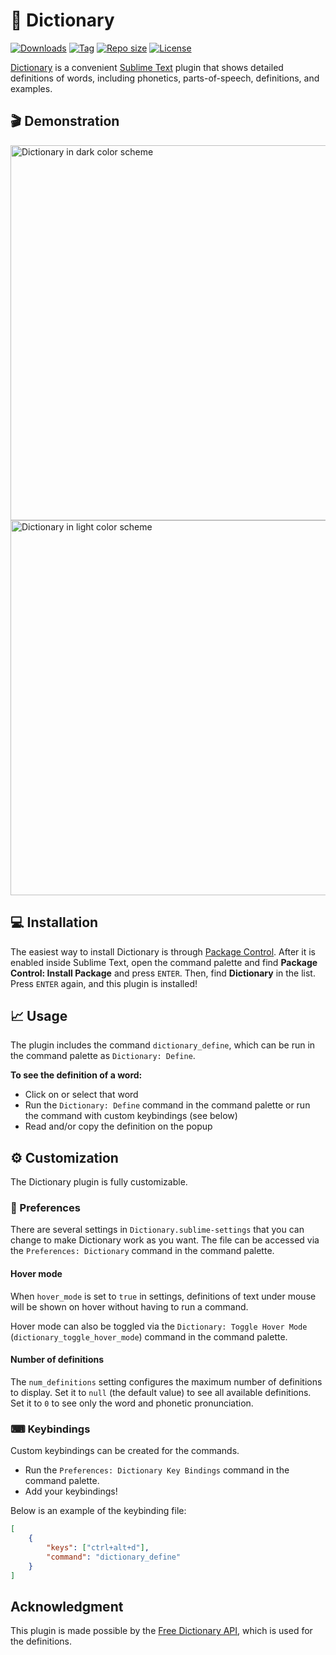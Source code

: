 # 📔 Dictionary

[![Downloads](https://img.shields.io/packagecontrol/dt/Dictionary)](https://packagecontrol.io/packages/Dictionary)
[![Tag](https://img.shields.io/github/v/tag/futureprogrammer360/Dictionary?sort=semver)](https://github.com/futureprogrammer360/Dictionary/tags)
[![Repo size](https://img.shields.io/github/repo-size/futureprogrammer360/Dictionary)](https://github.com/futureprogrammer360/Dictionary)
[![License](https://img.shields.io/github/license/futureprogrammer360/Dictionary)](https://github.com/futureprogrammer360/Dictionary/blob/master/LICENSE)

[Dictionary](https://github.com/futureprogrammer360/Dictionary) is a convenient [Sublime Text](https://www.sublimetext.com/) plugin that shows detailed definitions of words, including phonetics, parts-of-speech, definitions, and examples.

## 🎬 Demonstration

<img src="demo/dark.png" alt="Dictionary in dark color scheme" width="600">
<img src="demo/light.png" alt="Dictionary in light color scheme" width="600">

## 💻 Installation

The easiest way to install Dictionary is through [Package Control](https://packagecontrol.io/packages/Dictionary). After it is enabled inside Sublime Text, open the command palette and find **Package Control: Install Package** and press `ENTER`. Then, find **Dictionary** in the list. Press `ENTER` again, and this plugin is installed!

## 📈 Usage

The plugin includes the command `dictionary_define`, which can be run in the command palette as `Dictionary: Define`.

**To see the definition of a word:**

* Click on or select that word
* Run the `Dictionary: Define` command in the command palette or run the command with custom keybindings (see below)
* Read and/or copy the definition on the popup

## ⚙ Customization

The Dictionary plugin is fully customizable.

### 🔧 Preferences

There are several settings in `Dictionary.sublime-settings` that you can change to make Dictionary work as you want. The file can be accessed via the `Preferences: Dictionary` command in the command palette.

#### Hover mode

When `hover_mode` is set to `true` in settings, definitions of text under mouse will be shown on hover without having to run a command.

Hover mode can also be toggled via the `Dictionary: Toggle Hover Mode` (`dictionary_toggle_hover_mode`) command in the command palette.

#### Number of definitions

The `num_definitions` setting configures the maximum number of definitions to display. Set it to `null` (the default value) to see all available definitions. Set it to `0` to see only the word and phonetic pronunciation.

### ⌨ Keybindings

Custom keybindings can be created for the commands.

* Run the `Preferences: Dictionary Key Bindings` command in the command palette.
* Add your keybindings!

Below is an example of the keybinding file:

```json
[
    {
        "keys": ["ctrl+alt+d"],
        "command": "dictionary_define"
    }
]
```

## Acknowledgment

This plugin is made possible by the [Free Dictionary API](https://dictionaryapi.dev/), which is used for the definitions.
